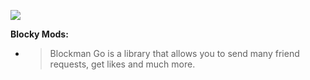 ![](https://drive.google.com/file/d/16Avyb7-lfhILadajlsFgawuj9sJASOOd/view?usp=drivesdk)

**Blocky Mods:**

 - > Blockman Go is a library that allows you to send many friend requests, get likes and much more.
